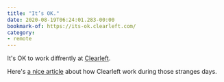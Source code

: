 ```yaml
---
title: "It’s OK."
date: 2020-08-19T06:24:01.283-00:00
bookmark-of: https://its-ok.clearleft.com/
category:
- remote
---
```

It's OK to work diffrently at [Clearleft](https://clearleft.com/).

Here's [a nice article](https://clearleft.com/posts/navigating-remote-clearleft) about how Clearleft work during those stranges days. 
